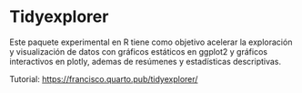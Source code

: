 # Tidyexplorer

Este paquete experimental en R tiene como objetivo acelerar la exploración y visualización de datos con gráficos estáticos en ggplot2 y gráficos interactivos en plotly, ademas de resúmenes y estadísticas descriptivas.

Tutorial: https://francisco.quarto.pub/tidyexplorer/